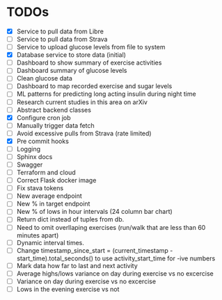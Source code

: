 # TODOs

- [X] Service to pull data from Libre
- [ ] Service to pull data from Strava
- [ ] Service to upload glucose levels from file to system
- [X] Database service to store data (initial)
- [ ] Dashboard to show summary of exercise activities
- [ ] Dashboard summary of glucose levels
- [ ] Clean glucose data
- [ ] Dashboard to map recorded exercise and sugar levels
- [ ] ML patterns for predicting long acting insulin during night time
- [ ] Research current studies in this area on arXiv
- [ ] Abstract backend classes
- [X] Configure cron job
- [ ] Manually trigger data fetch
- [ ] Avoid excessive pulls from Strava (rate limited)
- [X] Pre commit hooks
- [ ] Logging
- [ ] Sphinx docs
- [ ] Swagger
- [ ] Terraform and cloud
- [ ] Correct Flask docker image
- [ ] Fix stava tokens
- [ ] New average endpoint
- [ ] New % in target endpoint
- [ ] New % of lows in hour intervals (24 column bar chart)
- [ ] Return dict instead of tuples from db.
- [ ] Need to omit overllaping exercises (run/walk that are less than 60 minutes apart)
- [ ] Dynamic interval times.
- [ ] Change timestamp_since_start = (current_timestamp - start_time).total_seconds() to use activity_start_time for -ive numbers
- [ ] Mark data how far to last and next activity
- [ ] Average highs/lows variance on day during exercise vs no excercise
- [ ] Variance on day during exercise vs no excercise
- [ ] Lows in the evening exercise vs not
